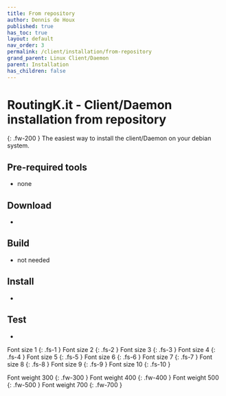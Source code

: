 ```yaml
---
title: From repository
author: Dennis de Houx
published: true
has_toc: true
layout: default
nav_order: 3
permalink: /client/installation/from-repository
grand_parent: Linux Client/Daemon
parent: Installation
has_children: false
---
```


# RoutingK.it - Client/Daemon installation from repository

{: .fw-200 }
The easiest way to install the client/Daemon on your debian system.

## Pre-required tools

- none

## Download

- <TODO>

## Build

- not needed

## Install

- <TODO>

## Test

- <TODO>

Font size 1
{: .fs-1 }
Font size 2
{: .fs-2 }
Font size 3
{: .fs-3 }
Font size 4
{: .fs-4 }
Font size 5
{: .fs-5 }
Font size 6
{: .fs-6 }
Font size 7
{: .fs-7 }
Font size 8
{: .fs-8 }
Font size 9
{: .fs-9 }
Font size 10
{: .fs-10 }

Font weight 300
{: .fw-300 }
Font weight 400
{: .fw-400 }
Font weight 500
{: .fw-500 }
Font weight 700
{: .fw-700 }
